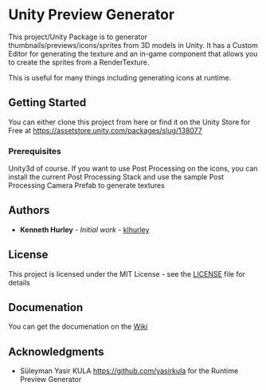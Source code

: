# Unity Preview Generator

This project/Unity Package is to generator thumbnails/previews/icons/sprites from 3D models in Unity.  It has a Custom Editor for generating the texture and an in-game component that allows you to
create the sprites from a RenderTexture.

This is useful for many things including generating icons at runtime.

## Getting Started


You can either clone this project from here or find it on the Unity Store for Free at https://assetstore.unity.com/packages/slug/138077

### Prerequisites

Unity3d of course.  If you want to use Post Processing on the icons, you can install the current Post Processing Stack and use the sample Post Processing Camera Prefab to generate textures

## Authors

* **Kenneth Hurley** - *Initial work* - [klhurley](https://github.com/klhurley)

## License

This project is licensed under the MIT License - see the [LICENSE](LICENSE) file for details

## Documenation

You can get the documenation on the [Wiki](https://github.com/klhurley/UnityPreviewGenerator/wiki/Documenatation)

## Acknowledgments

* Süleyman Yasir KULA https://github.com/yasirkula for the Runtime Preview Generator

